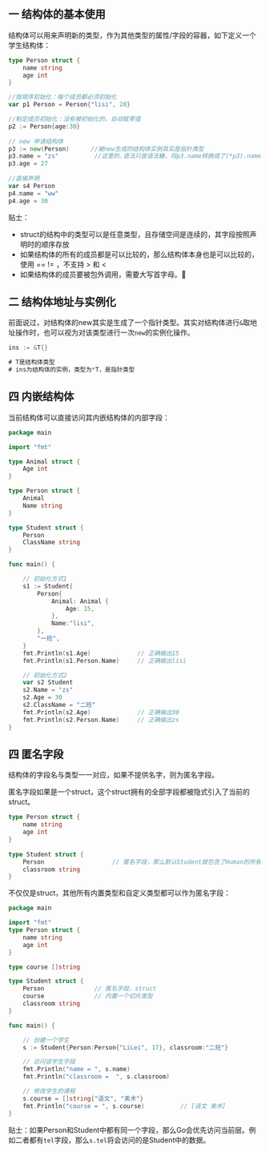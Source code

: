 ## 一 结构体的基本使用

结构体可以用来声明新的类型，作为其他类型的属性/字段的容器，如下定义一个学生结构体：
```go
type Person struct {
	name string
	age int
}

//按顺序初始化：每个成员都必须初始化
var p1 Person = Person{"lisi", 20}

//制定成员初始化：没有被初始化的，自动赋零值
p2 := Person{age:30}
	
// new 申请结构体
p3 := new(Person)      //被new生成的结构体实例其实是指针类型
p3.name = "zs"          //这里的.语法只是语法糖，将p3.name转换成了(*p3).name
p3.age = 27
	
//直接声明
var s4 Person
p4.name = "ww"
p4.age = 30
```

贴士：
- struct的结构中的类型可以是任意类型，且存储空间是连续的，其字段按照声明时的顺序存放  
- 如果结构体的所有的成员都是可以比较的，那么结构体本身也是可以比较的，使用 == != ，不支持 > 和 <
- 如果结构体的成员要被包外调用，需要大写首字母。

## 二 结构体地址与实例化

前面说过，对结构体的new其实是生成了一个指针类型。其实对结构体进行`&`取地址操作时，也可以视为对该类型进行一次`new`的实例化操作。

```go
ins := &T{}

# T是结构体类型
# ins为结构体的实例，类型为*T，是指针类型
```

## 四 内嵌结构体

当前结构体可以直接访问其内嵌结构体的内部字段：
```go
package main

import "fmt"

type Animal struct {
	Age int
}

type Person struct {
	Animal
	Name string
}

type Student struct {
	Person
	ClassName string
}

func main() {

	// 初始化方式1
	s1 := Student{
		Person{
			Animal: Animal {
				Age: 15,
			},
			Name:"lisi",
		},
		"一班",
	}
	fmt.Println(s1.Age)				// 正确输出15
	fmt.Println(s1.Person.Name)		// 正确输出lisi

	// 初始化方式2
	var s2 Student
	s2.Name = "zs"
	s2.Age = 30
	s2.ClassName = "二班"
	fmt.Println(s2.Age)				// 正确输出30
	fmt.Println(s2.Person.Name)		// 正确输出zs
}
```

## 四 匿名字段

结构体的字段名与类型一一对应，如果不提供名字，则为匿名字段。

匿名字段如果是一个struct，这个struct拥有的全部字段都被隐式引入了当前的struct。

```go
type Person struct {
    name string
    age int
}
    
type Student struct {
    Person                   // 匿名字段，那么默认Student就包含了Human的所有字段
    classroom string
}
```

不仅仅是struct，其他所有内置类型和自定义类型都可以作为匿名字段：
```go
package main

import "fmt"
type Person struct {
	name string
	age int
}

type course []string

type Student struct {
	Person 				// 匿名字段，struct
	course				// 内置一个切片类型
	classroom string
}

func main() {

	// 创建一个学生
	s := Student{Person:Person{"LiLei", 17}, classroom:"二班"}

	// 访问该学生字段
	fmt.Println("name = ", s.name)
	fmt.Println("classroom =  ", s.classroom)

	// 修改学生的课程
	s.course = []string{"语文", "美术"}
	fmt.Println("course = ", s.course)			// [语文 美术]
}
```

贴士：如果Person和Student中都有同一个字段，那么Go会优先访问当前层。例如二者都有`tel`字段，那么`s.tel`将会访问的是Student中的数据。